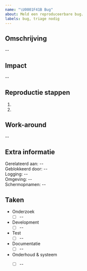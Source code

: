 ```yaml
---
name: "\U0001F41B Bug"
about: Meld een reproduceerbare bug.
labels: bug, triage nodig
---
```


## Omschrijving

--

## Impact

--

## Reproductie stappen

1.
2.

## Work-around

--

## Extra informatie

Gerelateerd aan: --  
Geblokkeerd door: --  
Logging: --  
Omgeving: --  
Schermopnamen: --  

## Taken

- Onderzoek
  - [ ] --
- Development
  - [ ] --
- Test
  - [ ] --
- Documentatie
  - [ ] --
- Onderhoud & systeem
  - [ ] --

